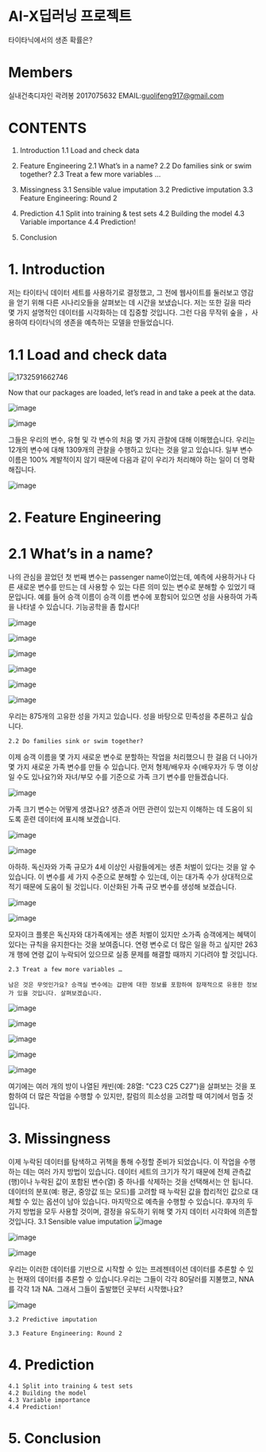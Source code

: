 # AI-X딥러닝 프로젝트 
타이타닉에서의 생존 확률은?
# Members
실내건축디자인 곽려봉 2017075632 EMAIL:guolifeng917@gmail.com


# CONTENTS
1. Introduction
 1.1 Load and check data

2. Feature Engineering
 2.1 What’s in a name?
 2.2 Do families sink or swim together?
 2.3 Treat a few more variables …

3. Missingness
 3.1 Sensible value imputation
 3.2 Predictive imputation
 3.3 Feature Engineering: Round 2

4. Prediction
    4.1 Split into training & test sets
    4.2 Building the model
    4.3 Variable importance
    4.4 Prediction!

5. Conclusion


# 1. Introduction
저는 타이타닉 데이터 세트를 사용하기로 결정했고, 그 전에 웹사이트를 둘러보고 영감을 얻기 위해 다른 시나리오들을 살펴보는 데 시간을 보냈습니다. 저는 또한 길을 따라 몇 가지 설명적인 데이터를 시각화하는 데 집중할 것입니다. 그런 다음 무작위 숲을 ，사용하여 타이타닉의 생존을 예측하는 모델을 만들었습니다.

# 1.1 Load and check data
![1732591662746](https://github.com/user-attachments/assets/4d8b04e9-7185-414c-a4fa-642984207c61)

Now that our packages are loaded, let’s read in and take a peek at the data.

![image](https://github.com/user-attachments/assets/0a2e2df0-dae3-4bff-8884-4b115756f6c9)

![image](https://github.com/user-attachments/assets/7161c2e6-d0ef-4633-8eca-27f47ae36ee0)


그들은 우리의 변수, 유형 및 각 변수의 처음 몇 가지 관찰에 대해 이해했습니다. 우리는 12개의 변수에 대해 1309개의 관찰을 수행하고 있다는 것을 알고 있습니다. 일부 변수 이름은 100% 계발적이지 않기 때문에 다음과 같이 우리가 처리해야 하는 일이 더 명확해집니다.

![image](https://github.com/user-attachments/assets/b02d686c-726a-410c-a372-ad0301557fb6)


# 2. Feature Engineering
    
 # 2.1 What’s in a name?
나의 관심을 끌었던 첫 번째 변수는 passenger name이었는데, 예측에 사용하거나 다른 새로운 변수를 만드는 데 사용할 수 있는 다른 의미 있는 변수로 분해할 수 있었기 때문입니다. 예를 들어 승객 이름이 승객 이름 변수에 포함되어 있으면 성을 사용하여 가족을 나타낼 수 있습니다. 기능공학을 좀 합시다!

![image](https://github.com/user-attachments/assets/0ac09e81-9ddb-41fd-9b0a-1e979c578520)

![image](https://github.com/user-attachments/assets/a43739d8-5224-47b7-b165-325a9a9c74d1)

![image](https://github.com/user-attachments/assets/405dbba8-e4a2-4c6c-a3a3-013980b29726)

![image](https://github.com/user-attachments/assets/482933ea-a59c-443d-a5bf-392ffbb1b941)

![image](https://github.com/user-attachments/assets/5b20e162-3236-4a34-a315-1582d1fc403b)

![image](https://github.com/user-attachments/assets/86a9e1c9-4872-4b6e-be31-a26bcc79824c)

우리는 875개의 고유한 성을 가지고 있습니다. 성을 바탕으로 민족성을 추론하고 싶습니다.
    
    2.2 Do families sink or swim together?

이제 승객 이름을 몇 가지 새로운 변수로 분할하는 작업을 처리했으니 한 걸음 더 나아가 몇 가지 새로운 가족 변수를 만들 수 있습니다. 먼저 형제/배우자 수(배우자가 두 명 이상일 수도 있나요?)와 자녀/부모 수를 기준으로 가족 크기 변수를 만들겠습니다.
   
![image](https://github.com/user-attachments/assets/e812fe11-172a-44ed-8dbf-41ac4b710fe7)


가족 크기 변수는 어떻게 생겼나요? 생존과 어떤 관련이 있는지 이해하는 데 도움이 되도록 훈련 데이터에 표시해 보겠습니다.

![image](https://github.com/user-attachments/assets/7333f873-90ec-42ca-be42-f5d306909574)

![image](https://github.com/user-attachments/assets/3a7abbf6-5296-44a6-8d99-039e836510c2)

아하하. 독신자와 가족 규모가 4세 이상인 사람들에게는 생존 처벌이 있다는 것을 알 수 있습니다. 이 변수를 세 가지 수준으로 분해할 수 있는데, 이는 대가족 수가 상대적으로 적기 때문에 도움이 될 것입니다. 이산화된 가족 규모 변수를 생성해 보겠습니다.

![image](https://github.com/user-attachments/assets/c0f03ae0-e6f6-4245-bd34-cac352f1bd62)

![image](https://github.com/user-attachments/assets/8e51aca7-3762-45be-87df-21c84139eb97)

모자이크 플롯은 독신자와 대가족에게는 생존 처벌이 있지만 소가족 승객에게는 혜택이 있다는 규칙을 유지한다는 것을 보여줍니다. 연령 변수로 더 많은 일을 하고 싶지만 263개 행에 연령 값이 누락되어 있으므로 실종 문제를 해결할 때까지 기다려야 할 것입니다.

    2.3 Treat a few more variables …

    남은 것은 무엇인가요? 승객실 변수에는 갑판에 대한 정보를 포함하여 잠재적으로 유용한 정보가 있을 것입니다. 살펴보겠습니다.

   ![image](https://github.com/user-attachments/assets/089a1f36-9791-4202-a93a-3434ddb539fc)
    
   ![image](https://github.com/user-attachments/assets/20f5ecc9-db1b-46ac-8960-3add7cf43f9f)

   ![image](https://github.com/user-attachments/assets/689fd797-89e3-4932-b24e-f43b88736002)

   ![image](https://github.com/user-attachments/assets/ebf78517-74b8-442c-8ea4-b32a0fdaa0c8)

   ![image](https://github.com/user-attachments/assets/9fc94009-e030-45e8-bfe8-66f0f7a93d70)

여기에는 여러 개의 방이 나열된 캐빈(예: 28열: "C23 C25 C27")을 살펴보는 것을 포함하여 더 많은 작업을 수행할 수 있지만, 칼럼의 희소성을 고려할 때 여기에서 멈출 것입니다.

# 3. Missingness
이제 누락된 데이터를 탐색하고 귀책을 통해 수정할 준비가 되었습니다. 이 작업을 수행하는 데는 여러 가지 방법이 있습니다. 데이터 세트의 크기가 작기 때문에 전체 관측값(행)이나 누락된 값이 포함된 변수(열) 중 하나를 삭제하는 것을 선택해서는 안 됩니다. 데이터의 분포(예: 평균, 중앙값 또는 모드)를 고려할 때 누락된 값을 합리적인 값으로 대체할 수 있는 옵션이 남아 있습니다. 마지막으로 예측을 수행할 수 있습니다. 후자의 두 가지 방법을 모두 사용할 것이며, 결정을 유도하기 위해 몇 가지 데이터 시각화에 의존할 것입니다.
    3.1 Sensible value imputation
![image](https://github.com/user-attachments/assets/64fa4380-f552-4580-8a64-4e25e8566d9d)

![image](https://github.com/user-attachments/assets/2ac691cf-477e-432a-b859-f5a5e45e1258)

![image](https://github.com/user-attachments/assets/7186f464-6a81-445a-980f-d609a1a84868)

우리는 이러한 데이터를 기반으로 시작할 수 있는 프레젠테이션 데이터를 추론할 수 있는 현재의 데이터를 추론할 수 있습니다.우리는 그들이 각각 80달러를 지불했고, NNA를 각각 1과 NA. 그래서 그들이 출발했던 곳부터 시작했나요?

![image](https://github.com/user-attachments/assets/b0295916-6195-42c8-91d9-094b94152b94)

    3.2 Predictive imputation
    
    3.3 Feature Engineering: Round 2
    
# 4. Prediction
    4.1 Split into training & test sets
    4.2 Building the model
    4.3 Variable importance
    4.4 Prediction!
# 5. Conclusion
